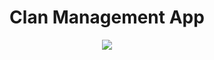# <div align="center">Clan Management App<div>
<p align="center">
  <img src="https://github.com/nphorsley59/clantracker-app/blob/main/docs/images/Clash_Banner.png" />
</p>
